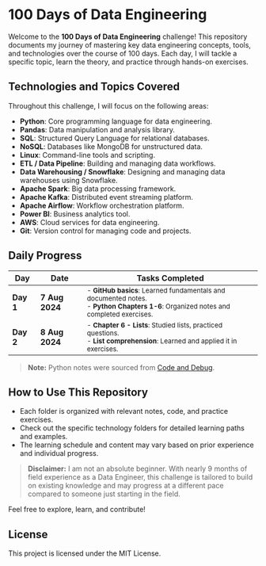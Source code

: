 # 100 Days of Data Engineering

Welcome to the **100 Days of Data Engineering** challenge! This repository documents my journey of mastering key data engineering concepts, tools, and technologies over the course of 100 days. Each day, I will tackle a specific topic, learn the theory, and practice through hands-on exercises.

## Technologies and Topics Covered

Throughout this challenge, I will focus on the following areas:

- **Python**: Core programming language for data engineering.
- **Pandas**: Data manipulation and analysis library.
- **SQL**: Structured Query Language for relational databases.
- **NoSQL**: Databases like MongoDB for unstructured data.
- **Linux**: Command-line tools and scripting.
- **ETL / Data Pipeline**: Building and managing data workflows.
- **Data Warehousing / Snowflake**: Designing and managing data warehouses using Snowflake.
- **Apache Spark**: Big data processing framework.
- **Apache Kafka**: Distributed event streaming platform.
- **Apache Airflow**: Workflow orchestration platform.
- **Power BI**: Business analytics tool.
- **AWS**: Cloud services for data engineering.
- **Git**: Version control for managing code and projects.

## Daily Progress

| **Day**        | **Date**       | **Tasks Completed**                                                                                                               |
|----------------|----------------|-----------------------------------------------------------------------------------------------------------------------------------|
| **Day 1**      | **7 Aug 2024** | <small>- **GitHub basics**: Learned fundamentals and documented notes.<br>- **Python Chapters 1-6**: Organized notes and completed exercises.</small> |
| **Day 2**      | **8 Aug 2024** | <small>- **Chapter 6 - Lists**: Studied lists, practiced questions.<br>- **List comprehension**: Learned and applied it in exercises.</small> |

> **Note:** Python notes were sourced from [Code and Debug](https://www.codeanddebug.in).

## How to Use This Repository

- Each folder is organized with relevant notes, code, and practice exercises.
- Check out the specific technology folders for detailed learning paths and examples.
- The learning schedule and content may vary based on prior experience and individual progress.

> **Disclaimer:** I am not an absolute beginner. With nearly 9 months of field experience as a Data Engineer, this challenge is tailored to build on existing knowledge and may progress at a different pace compared to someone just starting in the field.

Feel free to explore, learn, and contribute!

## License

This project is licensed under the MIT License.
